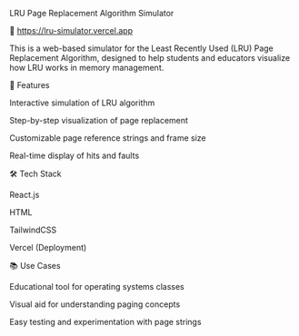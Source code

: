 LRU Page Replacement Algorithm Simulator

🔗 https://lru-simulator.vercel.app

This is a web-based simulator for the Least Recently Used (LRU) Page Replacement Algorithm, designed to help students and educators visualize how LRU works in memory management.

🚀 Features
  
  Interactive simulation of LRU algorithm

  Step-by-step visualization of page replacement

  Customizable page reference strings and frame size

  Real-time display of hits and faults

🛠️ Tech Stack
  
  React.js
  
  HTML
  
  TailwindCSS
  
  Vercel (Deployment)

📚 Use Cases

Educational tool for operating systems classes

Visual aid for understanding paging concepts

Easy testing and experimentation with page strings
